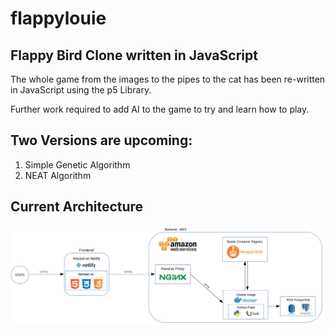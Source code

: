 # flappylouie
## Flappy Bird Clone written in JavaScript

The whole game from the images to the pipes to the cat has been re-written in JavaScript using the p5 Library. 

Further work required to add AI to the game to try and learn how to play. 

## Two Versions are upcoming:

1. Simple Genetic Algorithm
2. NEAT Algorithm

## Current Architecture

![architecture](/assets/architecture.png)

